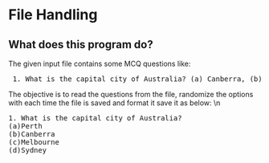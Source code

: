 # File Handling

## What does this program do?
The given input file contains some MCQ questions like:
<pre> 1. What is the capital city of Australia? (a) Canberra, (b) Perth, (c) Sydney, (d) Melbourne.). </pre>

The objective is to read the questions from the file, randomize the options with each time the file is saved and format it save it as below: \n
<pre>1. What is the capital city of Australia?
(a)Perth
(b)Canberra
(c)Melbourne
(d)Sydney
</pre>
